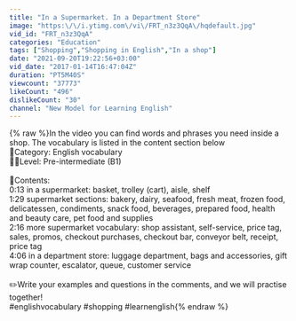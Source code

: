 ```yaml
---
title: "In a Supermarket. In a Department Store"
image: "https:\/\/i.ytimg.com\/vi\/FRT_n3z3QqA\/hqdefault.jpg"
vid_id: "FRT_n3z3QqA"
categories: "Education"
tags: ["Shopping","Shopping in English","In a shop"]
date: "2021-09-20T19:22:56+03:00"
vid_date: "2017-01-14T16:47:04Z"
duration: "PT5M40S"
viewcount: "37773"
likeCount: "496"
dislikeCount: "30"
channel: "New Model for Learning English"
---
```

{% raw %}In the video you can find words and phrases you need inside a shop. The vocabulary is listed in the content section below<br />📙Category: English vocabulary<br />👨‍🎓Level: Pre-intermediate (B1)<br /><br />📄Contents:<br />0:13 in a supermarket: basket, trolley (cart), aisle, shelf<br />1:29 supermarket sections: bakery, dairy, seafood, fresh meat, frozen food, delicatessen, condiments, snack food, beverages, prepared food, health and beauty care, pet food and supplies<br />2:16 more supermarket vocabulary: shop assistant, self-service, price tag, sales, promos, checkout purchases, checkout bar, conveyor belt, receipt, price tag<br />4:06 in a department store: luggage department, bags and accessories, gift wrap counter, escalator, queue, customer service<br /><br />✏️Write your examples and questions in the comments, and we will practise together!<br />#englishvocabulary #shopping #learnenglish{% endraw %}
